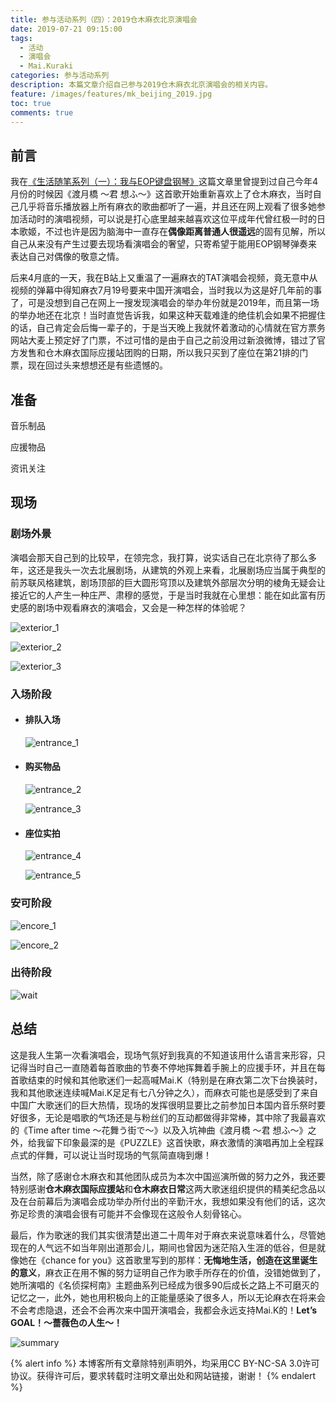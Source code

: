 ```yaml
---
title: 参与活动系列（四）：2019仓木麻衣北京演唱会
date: 2019-07-21 09:15:00
tags:
  - 活动
  - 演唱会
  - Mai.Kuraki
categories: 参与活动系列
description: 本篇文章介绍自己参与2019仓木麻衣北京演唱会的相关内容。
feature: /images/features/mk_beijing_2019.jpg
toc: true
comments: true
---
```


## 前言

我在[《生活随笔系列（一）：我与EOP键盘钢琴》](https://myyerrol.io/zh-cn/2019/12/07/life_essays_1_eop/)这篇文章里曾提到过自己今年4月份的时候因《渡月橋 ～君 想ふ～》这首歌开始重新喜欢上了仓木麻衣，当时自己几乎将音乐播放器上所有麻衣的歌曲都听了一遍，并且还在网上观看了很多她参加活动时的演唱视频，可以说是打心底里越来越喜欢这位平成年代曾红极一时的日本歌姬，不过也许是因为脑海中一直存在**偶像距离普通人很遥远**的固有见解，所以自己从来没有产生过要去现场看演唱会的奢望，只寄希望于能用EOP钢琴弹奏来表达自己对偶像的敬意之情。

后来4月底的一天，我在B站上又重温了一遍麻衣的TAT演唱会视频，竟无意中从视频的弹幕中得知麻衣7月19号要来中国开演唱会，当时我以为这是好几年前的事了，可是没想到自己在网上一搜发现演唱会的举办年份就是2019年，而且第一场的举办地还在北京！<!--more-->当时直觉告诉我，如果这种天载难逢的绝佳机会如果不把握住的话，自己肯定会后悔一辈子的，于是当天晚上我就怀着激动的心情就在官方票务网站大麦上预定好了门票，不过可惜的是由于自己之前没用过新浪微博，错过了官方发售和仓木麻衣国际应援站团购的日期，所以我只买到了座位在第21排的门票，现在回过头来想想还是有些遗憾的。

## 准备

音乐制品

应援物品

资讯关注

## 现场

### 剧场外景

演唱会那天自己到的比较早，在领完念，我打算，说实话自己在北京待了那么多年，这还是我头一次去北展剧场，从建筑的外观上来看，北展剧场应当属于典型的前苏联风格建筑，剧场顶部的巨大圆形穹顶以及建筑外部层次分明的棱角无疑会让接近它的人产生一种庄严、肃穆的感觉，于是当时我就在心里想：能在如此富有历史感的剧场中观看麻衣的演唱会，又会是一种怎样的体验呢？

![exterior_1](http://media.myyerrol.io/images/activities/mk_beijing_2019/exterior/exterior_1.jpg)

![exterior_2](http://media.myyerrol.io/images/activities/mk_beijing_2019/exterior/exterior_2.jpg)

![exterior_3](http://media.myyerrol.io/images/activities/mk_beijing_2019/exterior/exterior_3.jpg)

### 入场阶段

- #### 排队入场

  ![entrance_1](http://media.myyerrol.io/images/activities/mk_beijing_2019/entrance/entrance_1.jpg)

- #### 购买物品

  ![entrance_2](http://media.myyerrol.io/images/activities/mk_beijing_2019/entrance/entrance_2.jpg)

  ![entrance_3](http://media.myyerrol.io/images/activities/mk_beijing_2019/entrance/entrance_3.jpg)

- #### 座位实拍

  ![entrance_4](http://media.myyerrol.io/images/activities/mk_beijing_2019/entrance/entrance_4.jpg)

  ![entrance_5](http://media.myyerrol.io/images/activities/mk_beijing_2019/entrance/entrance_5.jpg)

### 安可阶段

![encore_1](http://media.myyerrol.io/images/activities/mk_beijing_2019/encore/encore_1.jpg)

![encore_2](http://media.myyerrol.io/images/activities/mk_beijing_2019/encore/encore_2.jpg)

### 出待阶段

![wait](http://media.myyerrol.io/images/activities/mk_beijing_2019/wait/wait.jpg)

## 总结

这是我人生第一次看演唱会，现场气氛好到我真的不知道该用什么语言来形容，只记得当时自己一直随着每首歌曲的节奏不停地挥舞着手腕上的应援手环，并且在每首歌结束的时候和其他歌迷们一起高喊Mai.K（特别是在麻衣第二次下台换装时，我和其他歌迷连续喊Mai.K足足有七八分钟之久），而麻衣可能也是感受到了来自中国广大歌迷们的巨大热情，现场的发挥很明显要比之前参加日本国内音乐祭时要好很多，无论是唱歌的气场还是与粉丝们的互动都做得非常棒，其中除了我最喜欢的《Time after time ～花舞う街で～》以及入坑神曲《渡月橋 ～君 想ふ～》之外，给我留下印象最深的是《PUZZLE》这首快歌，麻衣激情的演唱再加上全程踩点式的伴舞，可以说让当时现场的气氛简直嗨到爆！

当然，除了感谢仓木麻衣和其他团队成员为本次中国巡演所做的努力之外，我还要特别感谢**仓木麻衣国际应援站**和**仓木麻衣日常**这两大歌迷组织提供的精美纪念品以及在台前幕后为演唱会成功举办所付出的辛勤汗水，我想如果没有他们的话，这次弥足珍贵的演唱会很有可能并不会像现在这般令人刻骨铭心。

最后，作为歌迷的我们其实很清楚出道二十周年对于麻衣来说意味着什么，尽管她现在的人气远不如当年刚出道那会儿，期间也曾因为迷茫陷入生涯的低谷，但是就像她在《chance for you》这首歌里写到的那样：**无悔地生活，创造在这里诞生的意义**，麻衣正在用不懈的努力证明自己作为歌手所存在的价值，没错她做到了，她所演唱的《名侦探柯南》主题曲系列已经成为很多90后成长之路上不可磨灭的记忆之一，此外，她也用积极向上的正能量感染了很多人，所以无论麻衣在将来会不会考虑隐退，还会不会再次来中国开演唱会，我都会永远支持Mai.K的！**Let’s GOAL！～薔薇色の人生～！**

![summary](http://media.myyerrol.io/images/activities/mk_beijing_2019/summary/summary.jpg)

{% alert info %}
本博客所有文章除特别声明外，均采用CC BY-NC-SA 3.0许可协议。获得许可后，要求转载时注明文章出处和网站链接，谢谢！
{% endalert %}
